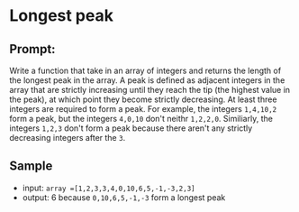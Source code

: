# Longest peak
## Prompt:
Write a function that take in an array of integers and returns the length of the longest peak in the array.
A peak is defined as adjacent integers in the array that are strictly increasing until they reach the tip (the highest value in the peak), at which point they become strictly decreasing. At least three integers are required to form a peak.
For example, the integers `1,4,10,2` form a peak, but the integers `4,0,10` don't neithr `1,2,2,0`. Similiarly, the integers `1,2,3` don't form a peak because there aren't any strictly decreasing integers after the `3`.

## Sample
- input: `array =[1,2,3,3,4,0,10,6,5,-1,-3,2,3]`
- output: 6 because `0,10,6,5,-1,-3` form a longest peak
